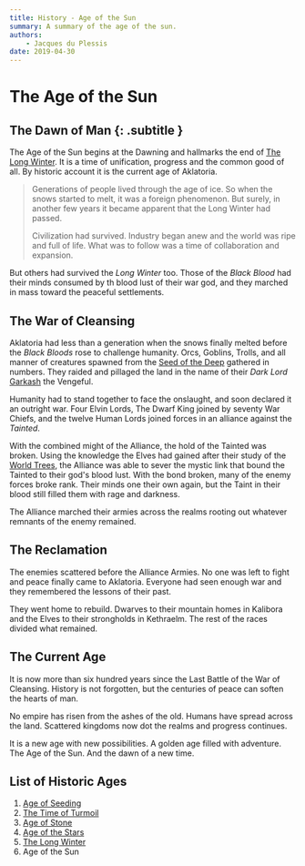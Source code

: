 ```yaml
---
title: History - Age of the Sun
summary: A summary of the age of the sun.
authors:
    - Jacques du Plessis
date: 2019-04-30
---
```

# The Age of the Sun
## The Dawn of Man {: .subtitle }
The Age of the Sun begins at the Dawning and hallmarks the end of [The Long Winter](/history/ages/long_winter).  It is a time of unification, progress and the common good of all.  By historic account it is the current age of Aklatoria. 

> Generations of people lived through the age of ice.  So when the snows started to melt, it was a foreign phenomenon. But surely, in another few years it became apparent that the Long Winter had passed.
>
> Civilization had survived.  Industry began anew and the world was ripe and full of life.  What was to follow was a time of collaboration and expansion.

But others had survived the _Long Winter_ too. Those of the _Black Blood_ had their minds consumed by th blood lust of their war god, and they marched in mass toward the peaceful settlements.

## The War of Cleansing
Aklatoria had less than a generation when the snows finally melted before the _Black Bloods_ rose to challenge humanity.  Orcs, Goblins, Trolls, and all manner of creatures spawned from the [Seed of the Deep](/history/myths/seeds_of_life#the-seed-of-the-deep) gathered in numbers.  They raided and pillaged the land in the name of their _Dark Lord_ [Garkash](/religion/deities/garkash) the Vengeful.

Humanity had to stand together to face the onslaught, and soon declared it an outright war. Four Elvin Lords, The Dwarf King joined by seventy War Chiefs, and the twelve Human Lords joined forces in an alliance against the _Tainted_.

With the combined might of the Alliance, the hold of the Tainted was broken.  Using the knowledge the Elves had gained after their study of the [World Trees](/geography/places_of_power/world_trees), the Alliance was able to sever the mystic link that bound the Tainted to their god's blood lust.  With the bond broken, many of the enemy forces broke rank.  Their minds one their own again, but the Taint in their blood still filled them with rage and darkness.

The Alliance marched their armies across the realms rooting out whatever remnants of the enemy remained.

## The Reclamation
The enemies scattered before the Alliance Armies.  No one was left to fight and peace finally came to Aklatoria. Everyone had seen enough war and they remembered the lessons of their past.

They went home to rebuild.  Dwarves to their mountain homes in Kalibora and the Elves to their strongholds in Kethraelm.  The rest of the races divided what remained.

## The Current Age
It is now more than six hundred years since the Last Battle of the War of Cleansing.  History is not forgotten, but the centuries of peace can soften the hearts of man.

No empire has risen from the ashes of the old.  Humans have spread across the land.  Scattered kingdoms now dot the realms and progress continues.

It is a new age with new possibilities.  A golden age filled with adventure.  The Age of the Sun.  And the dawn of a new time.

## List of Historic Ages
1. [Age of Seeding](/history/ages/age_of_seeding)
2. [The Time of Turmoil](/history/ages/time_of_turmoil)
3. [Age of Stone](/history/ages/age_of_stone)
4. [Age of the Stars](/history/ages/age_of_the_stars)
5. [The Long Winter](/history/ages/long_winter)
6. Age of the Sun